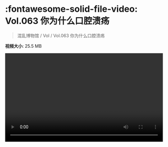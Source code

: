 # :fontawesome-solid-file-video: Vol.063 你为什么口腔溃疡

> 混乱博物馆 / Vol / Vol.063 你为什么口腔溃疡

**视频大小**: 25.5 MB

<video id="V-385aab7dd5c2ecf21533898f3bd803d8" width="512" height="288" preload="none" playsinline webkit-playsinline></video>